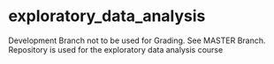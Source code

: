# exploratory_data_analysis
Development Branch not to be used for Grading. See MASTER Branch. Repository is used for the exploratory data analysis course
